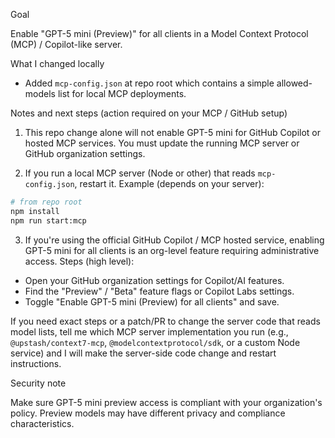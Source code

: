 Goal

Enable "GPT-5 mini (Preview)" for all clients in a Model Context Protocol (MCP) / Copilot-like server.

What I changed locally

- Added `mcp-config.json` at repo root which contains a simple allowed-models list for local MCP deployments.

Notes and next steps (action required on your MCP / GitHub setup)

1. This repo change alone will not enable GPT-5 mini for GitHub Copilot or hosted MCP services. You must update the running MCP server or GitHub organization settings.

2. If you run a local MCP server (Node or other) that reads `mcp-config.json`, restart it. Example (depends on your server):

```bash
# from repo root
npm install
npm run start:mcp
```

3. If you're using the official GitHub Copilot / MCP hosted service, enabling GPT-5 mini for all clients is an org-level feature requiring administrative access. Steps (high level):

- Open your GitHub organization settings for Copilot/AI features.
- Find the "Preview" / "Beta" feature flags or Copilot Labs settings.
- Toggle "Enable GPT-5 mini (Preview) for all clients" and save.

If you need exact steps or a patch/PR to change the server code that reads model lists, tell me which MCP server implementation you run (e.g., `@upstash/context7-mcp`, `@modelcontextprotocol/sdk`, or a custom Node service) and I will make the server-side code change and restart instructions.

Security note

Make sure GPT-5 mini preview access is compliant with your organization's policy. Preview models may have different privacy and compliance characteristics.

